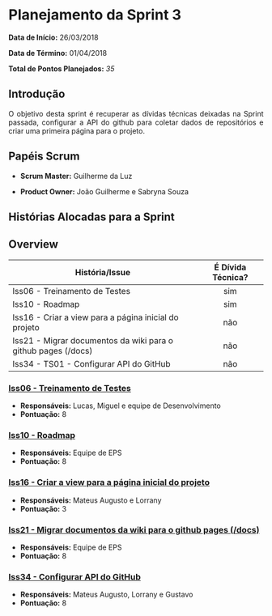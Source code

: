 # Planejamento da Sprint 3

**Data de Início:** 26/03/2018

**Data de Término:** 01/04/2018

**Total de Pontos Planejados:** _35_



## Introdução
<p align = "justify"> O objetivo desta sprint é recuperar as dívidas técnicas deixadas na Sprint passada, configurar a API do github para coletar dados de repositórios e criar uma primeira página para o projeto.</p>

## Papéis Scrum

* **Scrum Master:** Guilherme da Luz

* **Product Owner:** João Guilherme e Sabryna Souza

## Histórias Alocadas para a Sprint
## Overview
| História/Issue | É Dívida Técnica? |
| -------- | :----: |
| Iss06 - Treinamento de Testes | sim |
| Iss10 - Roadmap | sim |
| Iss16 - Criar a view para a página inicial do projeto | não |
| Iss21 - Migrar documentos da wiki para o github pages (/docs) | não |
| Iss34 - TS01 - Configurar API do GitHub | não |



### [Iss06 - Treinamento de Testes](https://github.com/fga-gpp-mds/2018.1-Cardinals/issues/6)
* **Responsáveis:** Lucas, Miguel e equipe de Desenvolvimento
* **Pontuação:** 8

### [Iss10 - Roadmap](https://github.com/fga-gpp-mds/2018.1-Cardinals/issues/10)
* **Responsáveis:** Equipe de EPS
* **Pontuação:** 8

### [Iss16 - Criar a view para a página inicial do projeto](https://github.com/fga-gpp-mds/2018.1-Cardinals/issues/16)
* **Responsáveis:** Mateus Augusto e Lorrany
* **Pontuação:** 3

### [Iss21 - Migrar documentos da wiki para o github pages (/docs)](https://github.com/fga-gpp-mds/2018.1-Cardinals/issues/21)
* **Responsáveis:** Equipe de EPS
* **Pontuação:** 8

### [Iss34 - Configurar API do GitHub](https://github.com/fga-gpp-mds/2018.1-Cardinals/issues/34)
* **Responsáveis:** Mateus Augusto, Lorrany e Gustavo
* **Pontuação:** 8

